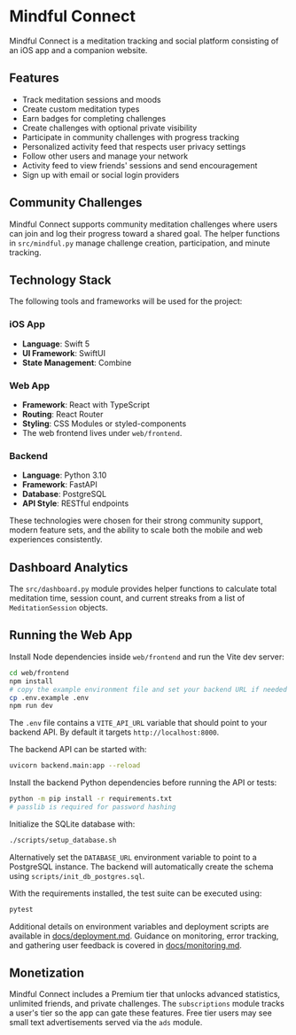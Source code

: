 # Mindful Connect

Mindful Connect is a meditation tracking and social platform consisting of an iOS app and a companion website.

## Features

- Track meditation sessions and moods
- Create custom meditation types
- Earn badges for completing challenges
- Create challenges with optional private visibility
- Participate in community challenges with progress tracking
- Personalized activity feed that respects user privacy settings
- Follow other users and manage your network
- Activity feed to view friends' sessions and send encouragement
- Sign up with email or social login providers

## Community Challenges

Mindful Connect supports community meditation challenges where users can join and log their progress toward a shared goal. The helper functions in `src/mindful.py` manage challenge creation, participation, and minute tracking.

## Technology Stack

The following tools and frameworks will be used for the project:

### iOS App

- **Language**: Swift 5
- **UI Framework**: SwiftUI
- **State Management**: Combine

### Web App

- **Framework**: React with TypeScript
- **Routing**: React Router
- **Styling**: CSS Modules or styled-components
- The web frontend lives under `web/frontend`.

### Backend

- **Language**: Python 3.10
- **Framework**: FastAPI
- **Database**: PostgreSQL
- **API Style**: RESTful endpoints

These technologies were chosen for their strong community support, modern feature sets, and the ability to scale both the mobile and web experiences consistently.

## Dashboard Analytics

The `src/dashboard.py` module provides helper functions to calculate total meditation time, session count, and current streaks from a list of `MeditationSession` objects.

## Running the Web App

Install Node dependencies inside `web/frontend` and run the Vite dev server:

```bash
cd web/frontend
npm install
# copy the example environment file and set your backend URL if needed
cp .env.example .env
npm run dev
```

The `.env` file contains a `VITE_API_URL` variable that should point to your backend API. By default it targets `http://localhost:8000`.

The backend API can be started with:

```bash
uvicorn backend.main:app --reload
```

Install the backend Python dependencies before running the API or tests:

```bash
python -m pip install -r requirements.txt
# passlib is required for password hashing
```

Initialize the SQLite database with:

```bash
./scripts/setup_database.sh
```

Alternatively set the `DATABASE_URL` environment variable to point to a
PostgreSQL instance. The backend will automatically create the schema using
`scripts/init_db_postgres.sql`.

With the requirements installed, the test suite can be executed using:

```bash
pytest
```

Additional details on environment variables and deployment scripts are available in [docs/deployment.md](docs/deployment.md).
Guidance on monitoring, error tracking, and gathering user feedback is covered in [docs/monitoring.md](docs/monitoring.md).

## Monetization

Mindful Connect includes a Premium tier that unlocks advanced statistics,
unlimited friends, and private challenges. The `subscriptions` module tracks a
user's tier so the app can gate these features. Free tier users may see small
text advertisements served via the `ads` module.
